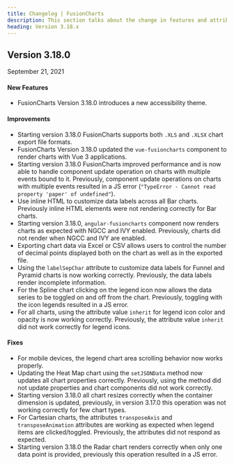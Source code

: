 ```yaml
---
title: Changelog | FusionCharts
description: This section talks about the change in features and attributes with latest released version.
heading: Version 3.18.x
---
```


<h2 class="sub-heading">Version 3.18.0</h2>

<p class="release-date">September 21, 2021</p>

<h4>New Features</h4>

-  FusionCharts Version 3.18.0 introduces a new accessibility theme.

<h4>Improvements</h4>

-  Starting version 3.18.0 FusionCharts supports both `.XLS` and `.XLSX` chart export file formats.
-  FusionCharts Version 3.18.0 updated the `vue-fusioncharts` component to render charts with Vue 3 applications.
-  Starting version 3.18.0 FusionCharts improved performance and is now able to handle component update operation on charts with multiple events bound to it. Previously, component update operations on charts with multiple events resulted in a JS error (`"TypeError - Cannot read property 'paper' of undefined"`).
-  Use inline HTML to customize data labels across all Bar charts. Previously inline HTML elements were not rendering correctly for Bar charts.
-  Starting version 3.18.0, `angular-fusioncharts` component now renders charts as expected with NGCC and IVY enabled. Previously, charts did not render when NGCC and IVY are enabled.
-  Exporting chart data via Excel or CSV allows users to control the number of decimal points displayed both on the chart as well as in the exported file.
-  Using the `labelSepChar` attribute to customize data labels for Funnel and Pyramid charts is now working correctly. Previously, the data labels render incomplete information.
-  For the Spline chart clicking on the legend icon now allows the data series to be toggled on and off from the chart. Previously, toggling with the icon legends resulted in a JS error.
-  For all charts, using the attribute value `inherit` for legend icon color and opacity is now working correctly. Previously, the attribute value `inherit` did not work correctly for legend icons.

<h4>Fixes</h4>

-  For mobile devices, the legend chart area scrolling behavior now works properly.
-  Updating the Heat Map chart using the `setJSONData` method now updates all chart properties correctly. Previously, using the method did not update properties and chart components did not work correctly.
-  Starting version 3.18.0 all chart resizes correctly when the container dimension is updated, previously, in version 3.17.0 this operation was not working correctly for few chart types.
-  For Cartesian charts, the attributes `transposeAxis` and `transposeAnimation` attributes are working as expected when legend items are clicked/toggled. Previously, the attributes did not respond as expected.
-  Starting version 3.18.0 the Radar chart renders correctly when only one data point is provided, previously this operation resulted in a JS error.
